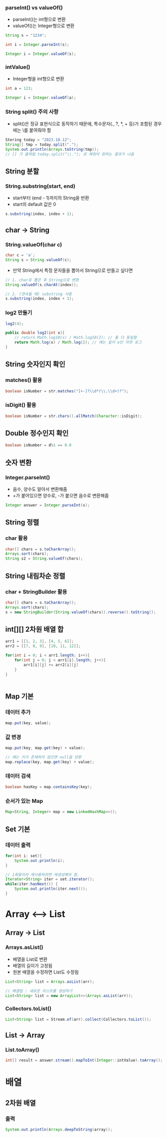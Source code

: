 ### parseInt() vs valueOf()
- parseInt()는 int형으로 변환
- valueOf()는 Integer형으로 변환
```java
String s = "1234";

int i = Integer.parseInt(s);

Integer i = Integer.valueOf(s);
```

### intValue()
- Integer형을 int형으로 변환
```java
int a = 123;

Integer i = Integer.valueOf(a);
```

### String split() 주의 사항
- split()은 정규 표현식으로 동작하기 때문에, 특수문자(., ?, *, + 등)가 포함된 경우에는 \\를 붙여줘야 함
```java
Stering today = "2023.10.12";
String[] tmp = today.split(".");
System.out.println(Arrays.toString(tmp));
// [] 가 출력됨 today.split("\\."); 로 해줘야 원하는 결과가 나옴
```
## String 분할
### String.substring(start, end)
- start부터 (end - 1)까지의 String을 반환
- start의 default 값은 0
```java
s.substring(index, index + 1);
```

## char -> String
### String.valueOf(char c)
```java
char c = 'a';
String s = String.valueOf(c);
```
- 만약 String에서 특정 문자들을 뽑아서 String으로 만들고 싶다면
```java
// 1. char로 뽑은 후 String으로 변환
String.valueOf(s.charAt(index));

// 2. (연속될 때) substring 사용
s.substring(index, index + 1);
```

### log2 만들기

```java
log2(4);

public double log2(int x){
	// return Math.log10(x) / Math.log10(2); // 둘 다 동일함
	return Math.log(x) / Math.log(2); // 얘는 밑이 e인 자연 로그
}
```

## String 숫자인지 확인

### matches() 활용

```java
boolean isNumber = str.matches("[+-]?\\d*(\\.\\d+)?");
```

### isDigit() 활용

```java
boolean isNumber = str.chars().allMatch(Character::isDigit);
```

## Double 정수인지 확인

```java
boolean isNumber = d%1 == 0.0
```

## 숫자 변환
### Integer.parseInt()
- 음수, 양수도 알아서 변환해줌
- +가 붙어있으면 양수로, -가 붙으면 음수로 변환해줌
```java
Integer answer = Integer.parseInt(s);
```

## String 정렬
### char 활용
```java
char[] chars = s.toCharArray();
Arrays.sort(chars);
String s2 = String.valueOf(chars);
```

## String 내림차순 정렬
### char + StringBuilder 활용
```java
char[] chars = s.toCharArray();
Arrays.sort(chars);
s = new StringBuilder(String.valueOf(chars)).reverse().toString();
```

## int[][] 2차원 배열 합
```java
arr1 = [[1, 2, 3], [4, 5, 6]];
arr2 = [[7, 8, 9], [10, 11, 12]];

for(int i = 0; i < arr1.length; i++){
    for(int j = 0; j < arr1[i].length; j++){
        arr1[i][j] += arr2[i][j]
    }
}
    
```

## Map 기본
### 데이터 추가
```java
map.put(key, value);
```

### 값 변경
```java
map.put(key, map.get(key) + value);

// 얘는 키가 존재하지 않으면 null을 반환
map.replace(key, map.get(key) + value);
```
### 데이터 검색
```java
boolean hasKey = map.containsKey(key);
```

### 순서가 있는 Map
```java
Map<String, Integer> map = new LinkedHashMap<>();
```

## Set 기본
### 데이터 출력
```java
for(int i: set){
    System.out.println(i);
}

// 1회용이라 재사용하려면 재생성해야 함.
Iterator<String> iter = set.iterator();
while(iter.hasNext()) {
    System.out.println(iter.next());
}
```

# Array <--> List
## Array -> List
### Arrays.asList()
- 배열을 List로 변환
- 배열의 길이가 고정됨
- 원본 배열을 수정하면 List도 수정됨
```java
List<String> list = Arrays.asList(arr);

// 해결법 : 새로운 리스트를 생성하기
List<String> list = new ArrayList<>(Arrays.asList(arr));
```

### Collectors.toList()
```java
List<String> list = Stream.of(arr).collect(Collectors.toList());
```

## List -> Array
### List.toArray()
```java
int[] result = answer.stream().mapToInt(Integer::intValue).toArray();
```


# 배열
## 2차원 배열
### 출력
```java
System.out.println(Arrays.deepToString(array));
```
